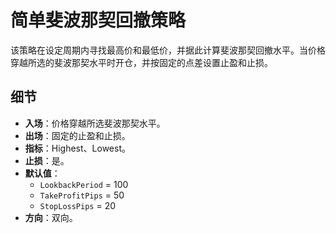 # 简单斐波那契回撤策略

该策略在设定周期内寻找最高价和最低价，并据此计算斐波那契回撤水平。当价格穿越所选的斐波那契水平时开仓，并按固定的点差设置止盈和止损。

## 细节

- **入场**：价格穿越所选斐波那契水平。
- **出场**：固定的止盈和止损。
- **指标**：Highest、Lowest。
- **止损**：是。
- **默认值**：
  - `LookbackPeriod` = 100
  - `TakeProfitPips` = 50
  - `StopLossPips` = 20
- **方向**：双向。
